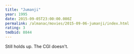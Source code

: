 ```yaml
---
title: "Jumanji"
year: 1995
date: 2015-09-05T23:00:00.000Z
permalink: /almanac/movies/2015-09-06-jumanji/index.html
rating: 3
tmdbid: 8844
---
```


Still holds up. The CGI doesn't.
